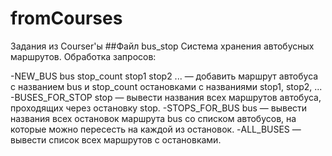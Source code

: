 # fromCourses
Задания из Courser'ы
##Файл bus_stop
Система хранения автобусных маршрутов. Обработка запросов:

-NEW_BUS bus stop_count stop1 stop2 ... — добавить маршрут автобуса с названием bus и stop_count остановками с названиями stop1, stop2, ...
-BUSES_FOR_STOP stop — вывести названия всех маршрутов автобуса, проходящих через остановку stop.
-STOPS_FOR_BUS bus — вывести названия всех остановок маршрута bus со списком автобусов, на которые можно пересесть на каждой из остановок.
-ALL_BUSES — вывести список всех маршрутов с остановками.
